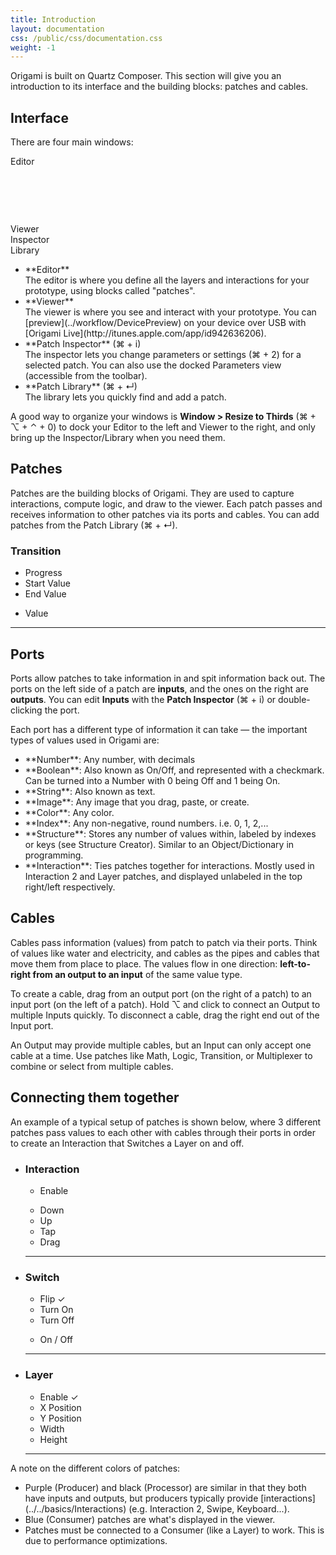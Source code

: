 ```yaml
---
title: Introduction
layout: documentation
css: /public/css/documentation.css
weight: -1
---
```


Origami is built on Quartz Composer. This section will give you an introduction to its interface and the building blocks: patches and cables.

## Interface

  There are four main windows:
  <div class="interface-preview">
    <div class="interface-editor interface-window">
      <div class="interface-toolbar full">Editor</div>
      <div class="cable" style="top: 49px; left: 120px; width: 120px; height: 1px;"></div>
      <div class="patch producer" style="top: 40px; left: 110px;"></div>
      <div class="patch processor" style="top: 40px; left: 160px; width: 60px; height: 30px;"></div>
      <div class="patch consumer" style="top: 40px; left: 230px; height: 60px;"></div>
    </div>
    <div class="interface-viewer interface-window">
      <div class="interface-toolbar full">Viewer</div>
      <div class="interface-viewer-phone">
      <div class="interface-viewer-phone-screen"></div>
      </div>
    </div>
    <div class="interface-inspector interface-window">
      <div class="interface-toolbar">Inspector</div>
      <div class="interface-inspector-input interface-input"></div>
      <div class="interface-inspector-input interface-input"></div>
      <div class="interface-inspector-input interface-input"></div>
      <div class="interface-inspector-input interface-input"></div>
      <div class="interface-inspector-input interface-input"></div>
    </div>
    <div class="interface-library interface-window">
      <div class="interface-toolbar">Library</div>
      <div class="interface-library-list interface-input"></div>
      <div class="interface-library-docs interface-input"></div>
      <div class="interface-library-search interface-input"></div>
    </div>
  </div>
  <ul class="bulleted-list">
  <li>**Editor**
    <br>
    The editor is where you define all the layers and interactions for your prototype, using blocks called "patches".</li>
  <li>**Viewer**
    <br>
    The viewer is where you see and interact with your prototype. You can [preview](../workflow/DevicePreview) on your device over USB with [Origami Live](http://itunes.apple.com/app/id942636206).
  </li>
  <li>**Patch Inspector** (&#8984; + i)
    <br>
    The inspector lets you change parameters or settings (&#8984; + 2) for a selected patch. You can also use the docked Parameters view (accessible from the toolbar).
  </li>
  <li>**Patch Library** (&#8984; + &crarr;)
    <br>
    The library lets you quickly find and add a patch.
  </li>
  </ul>

  A good way to organize your windows is **Window > Resize to Thirds** (&#8984; + &#8997; + &#8963; + 0) to dock your Editor to the left and Viewer to the right, and only bring up the Inspector/Library when you need them.

## Patches
  Patches are the building blocks of Origami. They are used to capture interactions, compute logic, and draw to the viewer. Each patch passes and receives information to other patches via its ports and cables. You can add patches from the Patch Library (&#8984; + &crarr;).

  <div class="patch-block">
    <div class="patch processor">
      <h3>Transition</h3>
      <ul class="inputs">
        <li>Progress</li>
        <li>Start Value</li>
        <li>End Value</li>
      </ul>
      <ul class="outputs">
        <li>Value</li>
      </ul>
      <hr>
    </div>
  </div>

## Ports
  Ports allow patches to take information in and spit information back out. The ports on the left side of a patch are **inputs**, and the ones on the right are **outputs**. You can edit **Inputs** with the **Patch Inspector** (&#8984; + i) or double-clicking the port.
  
  Each port has a different type of information it can take &mdash; the important types of values used in Origami are:
  <ul class="bulleted-list">
    <li>**Number**: Any number, with decimals</li>
    <li>**Boolean**: Also known as On/Off, and represented with a checkmark. Can be turned into a Number with 0 being Off and 1 being On.</li>
    <li>**String**: Also known as text.</li>
    <li>**Image**: Any image that you drag, paste, or create.</li>
    <li>**Color**: Any color.</li>
    <li>**Index**: Any non-negative, round numbers. i.e. 0, 1, 2,...</li>
    <li>**Structure**: Stores any number of values within, labeled by indexes or keys (see Structure Creator). Similar to an Object/Dictionary in programming.</li>
    <li>**Interaction**: Ties patches together for interactions. Mostly used in Interaction 2 and Layer patches, and displayed unlabeled in the top right/left respectively.</li>
  </ul>

## Cables
  Cables pass information (values) from patch to patch via their ports. Think of values like water and electricity, and cables as the pipes and cables that move them from place to place. The values flow in one direction: **left-to-right from an output to an input** of the same value type.

  To create a cable, drag from an output port (on the right of a patch) to an input port (on the left of a patch). Hold &#8997; and click to connect an Output to multiple Inputs quickly. To disconnect a cable, drag the right end out of the Input port.

  An Output may provide multiple cables, but an Input can only accept one cable at a time. Use patches like Math, Logic, Transition, or Multiplexer to combine or select from multiple cables.

## Connecting them together
  An example of a typical setup of patches is shown below, where 3 different patches pass values to each other with cables through their ports in order to create an Interaction that Switches a Layer on and off.

  <ul class="patch-chain">
    <li>
      <div class="patch-block">
        <div class="patch producer">
          <h3>Interaction</h3>
          <ul class="inputs">
            <li>Enable</li>
          </ul>
          <ul class="outputs">
            <li>Down</li>
            <li>Up</li>
            <li>Tap</li>
            <li>Drag</li>
            <div class="cable"></div>
          </ul>
          <hr>
        </div>
      </div>
    </li>
    <li>
      <div class="patch-block">
        <div class="patch processor">
          <h3>Switch</h3>
          <ul class="inputs">
            <li>Flip <span class="patch-value">&#10003;</span></li>
            <li>Turn On</li>
            <li>Turn Off</li>
          </ul>
          <ul class="outputs">
            <li>On / Off</li>
            <div class="cable"></div>
          </ul>
          <hr>
        </div>
      </div>
    </li>
    <li>
      <div class="patch-block">
        <div class="patch consumer">
          <h3>Layer</h3>
          <ul class="inputs">
            <li>Enable <span class="patch-value">&#10003;</span></li>
            <li>X Position</li>
            <li>Y Position</li>
            <li>Width</li>
            <li>Height</li>
          </ul>
          <hr>
        </div>
      </div>
    </li>
  </ul>

  A note on the different colors of patches:
  <ul class="bulleted-list">
    <li>Purple (Producer) and black (Processor) are similar in that they both have inputs and outputs, but producers typically provide [interactions](../../basics/Interactions) (e.g. Interaction 2, Swipe, Keyboard...).</li>
    <li>Blue (Consumer) patches are what's displayed in the viewer.</li>
    <li>Patches must be connected to a Consumer (like a Layer) to work. This is due to performance optimizations.</li>
  </ul>

